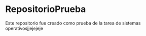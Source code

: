 # RepositorioPrueba
Este repositorio fue creado como prueba de la tarea de sistemas operativosjjejejeje


